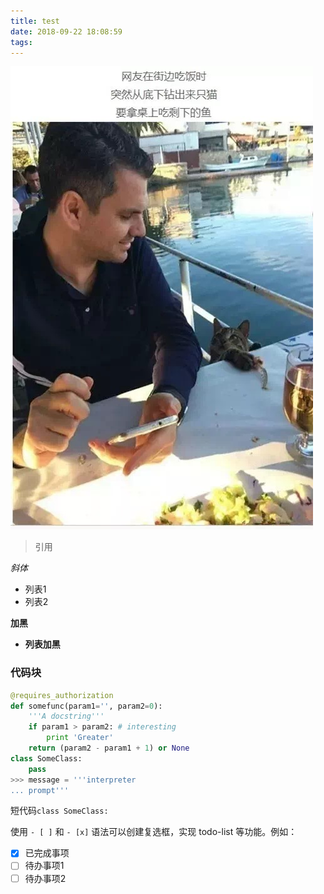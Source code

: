 ```yaml
---
title: test
date: 2018-09-22 18:08:59
tags:
---
```

![](test/1.JPG)
> 引用

*斜体*

- 列表1
- 列表2

**加黑**

- **列表加黑**

### 代码块
``` python
@requires_authorization
def somefunc(param1='', param2=0):
    '''A docstring'''
    if param1 > param2: # interesting
        print 'Greater'
    return (param2 - param1 + 1) or None
class SomeClass:
    pass
>>> message = '''interpreter
... prompt'''
```

短代码`class SomeClass:`


使用 `- [ ]` 和 `- [x]` 语法可以创建复选框，实现 todo-list 等功能。例如：

- [x] 已完成事项
- [ ] 待办事项1
- [ ] 待办事项2
